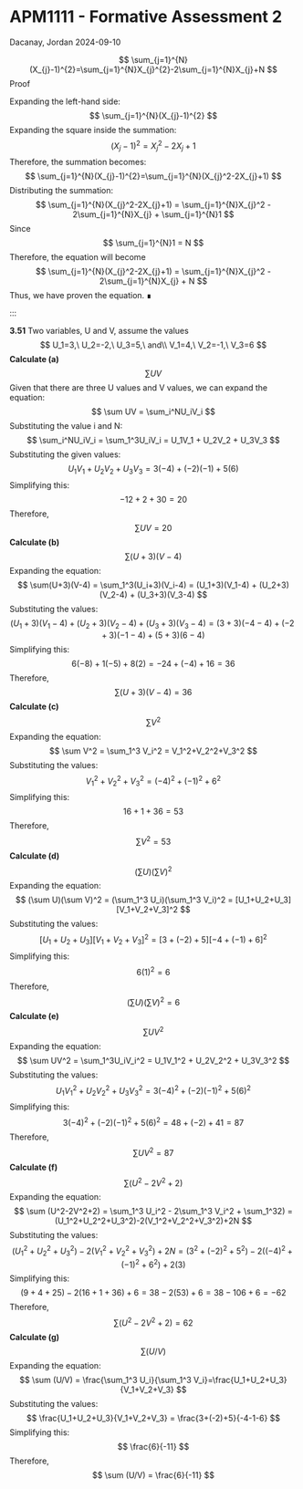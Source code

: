 APM1111 - Formative Assessment 2
================
Dacanay, Jordan
2024-09-10

$$
\sum_{j=1}^{N}(X_{j}-1)^{2}=\sum_{j=1}^{N}X_{j}^{2}-2\sum_{j=1}^{N}X_{j}+N
$$ Proof

Expanding the left-hand side: $$
\sum_{j=1}^{N}(X_{j}-1)^{2}
$$ Expanding the square inside the summation: $$
(X_{j}-1)^{2}=X_{j}^2-2X_{j}+1
$$ Therefore, the summation becomes: $$
\sum_{j=1}^{N}(X_{j}-1)^{2}=\sum_{j=1}^{N}(X_{j}^2-2X_{j}+1)
$$ Distributing the summation: $$
\sum_{j=1}^{N}(X_{j}^2-2X_{j}+1) = \sum_{j=1}^{N}X_{j}^2 - 2\sum_{j=1}^{N}X_{j} + \sum_{j=1}^{N}1
$$ Since $$
\sum_{j=1}^{N}1 = N
$$ Therefore, the equation will become $$
\sum_{j=1}^{N}(X_{j}^2-2X_{j}+1) = \sum_{j=1}^{N}X_{j}^2 - 2\sum_{j=1}^{N}X_{j} + N
$$ Thus, we have proven the equation. ∎

:::

**3.51** Two variables, U and V, assume the values $$
U_1=3,\ U_2=-2,\ U_3=5,\ and\\ V_1=4,\ V_2=-1,\ V_3=6 
$$ **Calculate (a)** $$
\sum UV
$$ Given that there are three U values and V values, we can expand the
equation: $$
\sum UV = \sum_i^NU_iV_i
$$ Substituting the value i and N: $$
\sum_i^NU_iV_i = \sum_1^3U_iV_i = U_1V_1 + U_2V_2 + U_3V_3
$$ Substituting the given values: $$
U_1V_1 + U_2V_2 + U_3V_3 = 3(-4)+(-2)(-1)+5(6)
$$ Simplifying this: $$
−12+2+30=20
$$ Therefore, $$
\sum UV = 20
$$ **Calculate (b)** $$
\sum(U+3)(V-4)
$$ Expanding the equation: $$
\sum(U+3)(V-4) = \sum_1^3(U_i+3)(V_i-4) = (U_1+3)(V_1-4) + (U_2+3)(V_2-4) + (U_3+3)(V_3-4)
$$ Substituting the values: $$
(U_1+3)(V_1-4) + (U_2+3)(V_2-4) + (U_3+3)(V_3-4) = (3+3)(-4-4)+(-2+3)(-1-4)+(5+3)(6-4)
$$ Simplifying this: $$
6(-8)+1(-5)+8(2)=-24+(-4)+16=36
$$ Therefore, $$
\sum(U+3)(V-4) = 36
$$ **Calculate (c)** $$
\sum V^2
$$ Expanding the equation: $$
\sum V^2 = \sum_1^3 V_i^2 = V_1^2+V_2^2+V_3^2
$$ Substituting the values: $$
V_1^2+V_2^2+V_3^2 = (-4)^2+(-1)^2+6^2
$$ Simplifying this: $$
16+1+36=53
$$ Therefore, $$
\sum V^2 = 53
$$ **Calculate (d)** $$
(\sum U)(\sum V)^2
$$ Expanding the equation: $$
(\sum U)(\sum V)^2 = (\sum_1^3 U_i)(\sum_1^3 V_i)^2 = [U_1+U_2+U_3][V_1+V_2+V_3]^2
$$ Substituting the values: $$
[U_1+U_2+U_3][V_1+V_2+V_3]^2 = [3+(-2)+5][-4+(-1)+6]^2
$$ Simplifying this: $$
6(1)^2 = 6
$$ Therefore, $$
(\sum U)(\sum V)^2 = 6
$$ **Calculate (e)** $$
\sum UV^2
$$ Expanding the equation: $$
\sum UV^2 = \sum_1^3U_iV_i^2 = U_1V_1^2 + U_2V_2^2 + U_3V_3^2
$$ Substituting the values: $$
U_1V_1^2 + U_2V_2^2 + U_3V_3^2 = 3(-4)^2 + (-2)(-1)^2+5(6)^2
$$ Simplifying this: $$
3(-4)^2 + (-2)(-1)^2+5(6)^2 = 48+(-2)+41 = 87
$$ Therefore, $$
\sum UV^2 = 87
$$ **Calculate (f)** $$
\sum (U^2-2V^2+2)
$$ Expanding the equation: $$
\sum (U^2-2V^2+2) = \sum_1^3 U_i^2 - 2\sum_1^3 V_i^2 + \sum_1^32) = (U_1^2+U_2^2+U_3^2)-2(V_1^2+V_2^2+V_3^2)+2N
$$ Substituting the values: $$
(U_1^2+U_2^2+U_3^2)-2(V_1^2+V_2^2+V_3^2)+2N = (3^2+(-2)^2+5^2) - 2((-4)^2+(-1)^2+6^2) + 2(3)
$$ Simplifying this: $$
(9+4+25)-2(16+1+36)+6 = 38-2(53)+6 = 38-106+6 = -62
$$ Therefore, $$
\sum (U^2-2V^2+2) = 62
$$ **Calculate (g)** $$
\sum (U/V)
$$ Expanding the equation: $$
\sum (U/V) = \frac{\sum_1^3 U_i}{\sum_1^3 V_i}=\frac{U_1+U_2+U_3}{V_1+V_2+V_3}
$$ Substituting the values: $$
\frac{U_1+U_2+U_3}{V_1+V_2+V_3} = \frac{3+(-2)+5}{-4-1-6}
$$ Simplifying this: $$
\frac{6}{-11}
$$ Therefore, $$
\sum (U/V) = \frac{6}{-11}
$$
